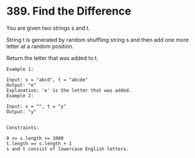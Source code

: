 # 389. Find the Difference


You are given two strings s and t.

String t is generated by random shuffling string s and then add one more letter at a random position.

Return the letter that was added to t.


```
Example 1:

Input: s = "abcd", t = "abcde"
Output: "e"
Explanation: 'e' is the letter that was added.
Example 2:

Input: s = "", t = "y"
Output: "y"


Constraints:

0 <= s.length <= 1000
t.length == s.length + 1
s and t consist of lowercase English letters.
```
